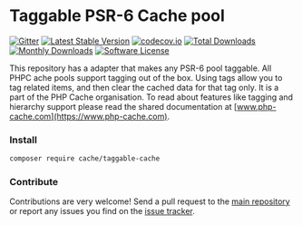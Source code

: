 # Taggable PSR-6 Cache pool

[![Gitter](https://badges.gitter.im/php-cache/cache.svg)](https://gitter.im/php-cache/cache?utm_source=badge&utm_medium=badge&utm_campaign=pr-badge)
[![Latest Stable Version](https://poser.pugx.org/cache/taggable-cache/v/stable)](https://packagist.org/packages/cache/taggable-cache)
[![codecov.io](https://codecov.io/github/php-cache/taggable-cache/coverage.svg?branch=master)](https://codecov.io/github/php-cache/taggable-cache?branch=master)
[![Total Downloads](https://poser.pugx.org/cache/taggable-cache/downloads)](https://packagist.org/packages/cache/taggable-cache)
[![Monthly Downloads](https://poser.pugx.org/cache/taggable-cache/d/monthly.png)](https://packagist.org/packages/cache/taggable-cache)
[![Software License](https://img.shields.io/badge/license-MIT-brightgreen.svg?style=flat-square)](LICENSE)

This repository has a adapter that makes any PSR-6 pool taggable. All PHPC ache pools support tagging out of the box.
Using tags allow you to tag related items, and then clear the cached data for that tag only. It is a part of the PHP Cache
organisation. To read about features like tagging and hierarchy support please read the shared documentation at [www.php-cache.com](https://www.php-cache.com).

### Install

```bash
composer require cache/taggable-cache
```

### Contribute

Contributions are very welcome! Send a pull request to the [main repository](https://github.com/php-cache/cache) or
report any issues you find on the [issue tracker](http://issues.php-cache.com).
